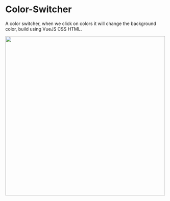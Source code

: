 # Color-Switcher
A color switcher, when we click on colors it will change the background color, build using VueJS CSS HTML.

<img src="https://user-images.githubusercontent.com/64252451/119337197-2a990400-bcac-11eb-9030-ba1a15d33dfc.png" width="500px"/>
